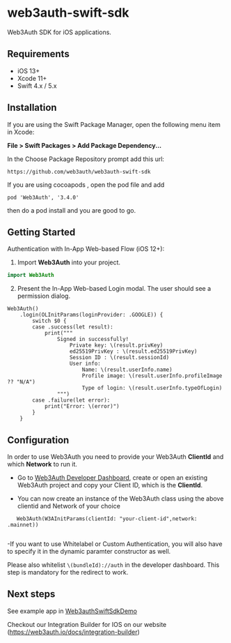 # web3auth-swift-sdk

Web3Auth SDK for iOS applications.

## Requirements

- iOS 13+
- Xcode 11+
- Swift 4.x / 5.x

## Installation

If you are using the Swift Package Manager, open the following menu item in Xcode:

**File > Swift Packages > Add Package Dependency...**

In the Choose Package Repository prompt add this url:

```
https://github.com/web3auth/web3auth-swift-sdk
```

If you are using cocoapods , open the pod file and add 

```
pod 'Web3Auth', '3.4.0'
```

then do a pod install and you are good to go.


## Getting Started

Authentication with In-App Web-based Flow (iOS 12+):

1. Import **Web3Auth** into your project.

```swift
import Web3Auth
```

2. Present the In-App Web-based Login modal. The user should see a permission dialog.

```
Web3Auth()
    .login(OLInitParams(loginProvider: .GOOGLE)) {
        switch $0 {
        case .success(let result):
            print("""
                Signed in successfully!
                    Private key: \(result.privKey)
                    ed25519PrivKey : \(result.ed25519PrivKey)
                    Session ID : \(result.sessionId)
                    User info:
                        Name: \(result.userInfo.name)
                        Profile image: \(result.userInfo.profileImage ?? "N/A")
                        Type of login: \(result.userInfo.typeOfLogin)
                """)
        case .failure(let error):
            print("Error: \(error)")
        }
    }
```

## Configuration

In order to use Web3Auth you need to provide your Web3Auth **ClientId** and which **Network** to run it.

- Go to [Web3Auth Developer Dashboard](https://dashboard.web3auth.io), create or open an existing Web3Auth project and copy your Client ID, which is the **ClientId**.

- You can now create an instance of the Web3Auth class using the above clientid and Network of your choice
```
   Web3Auth(W3AInitParams(clientId: "your-client-id",network: .mainnet))
   
```
-If you want to use Whitelabel or Custom Authentication, you will also have to specify it in the dynamic paramter constructor as well.

Please also whitelist `\(bundleId)://auth` in the developer dashboard. This step is mandatory for the redirect to work.

## Next steps

See example app in [Web3authSwiftSdkDemo](/Web3authSwiftSdkDemo)

Checkout our Integration Builder for IOS on our website (https://web3auth.io/docs/integration-builder)
